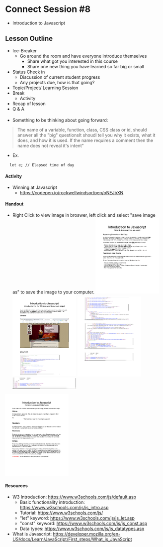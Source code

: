 # Connect Session #8

  * Introduction to Javascript

## Lesson Outline

  * Ice-Breaker
    * Go around the room and have everyone introduce themselves
      * Share what got you interested in this course
      * Share one new thing you have learned so far big or small
  * Status Check in
    * Discussion of current student progress
    * Any projects due, how is that going?
  * Topic/Project/ Learning Session
  * Break
    * Activity
  * Recap of lesson
  * Q & A

####

  * Something to be thinking about going forward:
  <blockquote>
    The name of a variable, function, class, CSS class or id, should answer all the "big" questionsIt shoudl tell you why it exists, what it does, and how it is used.  If the name requires a comment then the name does not reveal it's intent"
  </blockquote>

  * Ex.
  ```
    let e; // Elapsed time of day
  ```

#### Activity

  * Winning at Javascript
    * https://codepen.io/rockwellwindsor/pen/oNEJbXN

#### Handout

  * Right Click to view image in broswer, left click and select "save image as" to save the image to your computer.
  <img src="./handouts/intro_to_js_1.png" width="204"/> <img src="./handouts/intro_to_js_2.png" width="204"/> <img src="./handouts/intro_to_js_3.png" width="204"/> <img src="./handouts/intro_to_js_4.png" width="204"/>
  <img src="./handouts/intro_to_js_5.png" width="204"/>

#### Resources

  * W3 Introduction: https://www.w3schools.com/js/default.asp
    * Basic functionality introduction: https://www.w3schools.com/js/js_intro.asp
    * Tutorial: https://www.w3schools.com/js/
    * "let" keyword: https://www.w3schools.com/js/js_let.asp
    * "const" keyword: https://www.w3schools.com/js/js_const.asp
    * Data types: https://www.w3schools.com/js/js_datatypes.asp
  * What is Javascript: https://developer.mozilla.org/en-US/docs/Learn/JavaScript/First_steps/What_is_JavaScript
